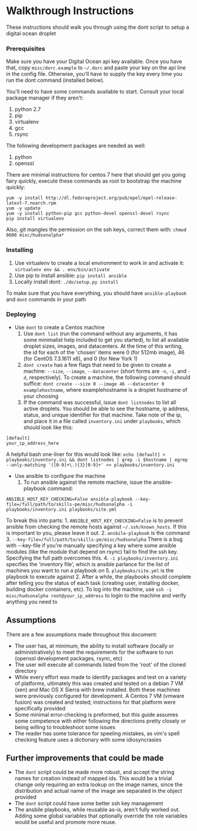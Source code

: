 # Walkthrough Instructions

These instructions should walk you through using the dont script to setup a digital ocean droplet

### Prerequisites

Make sure you have your Digital Ocean api key available. Once you have that, copy `misc/dorc.example` to `~/.dorc` and paste your key on the api line in the config file. Otherwise, you'll have to supply the key every time you run the dont command (installed below).


You'll need to have some commands available to start. Consult your local package manager if they aren't:
1. python 2.7
2. pip
3. virtualenv
4. gcc
5. rsync

The following development packages are needed as well:
1. python
2. openssl

There are minimal instructions for centos 7 here that should get you going fairy quickly, execute these commands as root to bootstrap the machine quickly:
```
yum -y install http://dl.fedoraproject.org/pub/epel/epel-release-latest-7.noarch.rpm
yum -y update
yum -y install python-pip gcc python-devel openssl-devel rsync
pip install virtualenv
```

Also, git mangles the permission on the ssh keys, correct them with: `chmod 0600 misc/hudsonalpha*`

### Installing

1. Use virtualenv to create a local environment to work in and activate it: `virtualenv env && . env/bin/activate`
2. Use pip to install ansible: `pip install ansible`
3. Locally install dont: `./do/setup.py install`

To make sure that you have everything, you should have `ansible-playbook` and `dont` commands in your path

### Deploying

* Use `dont` to create a Centos machine
  1. Use `dont list` (run the command without any arguments, it has some minimalist help included to get you started), to list all available droplet sizes, images, and datacenters. At the time of this writing, the id for each of the 'chosen' items were 0 (for 512mb image), 46 (for CentOS 7.3.1611 x6), and 0 (for New York 1)
  2. `dont create` has a few flags that need to be given to create a machine: `--size`, `--image`, `--datacenter` (short forms are `-n`, `-i`, and `-d`, respectively). To create a machine, the following command should suffice: `dont create --size 0 --image 46 --datacenter 0 examplehostname`, where examplehostname is a droplet hostname of your choosing
  3. If the command was successful, issue `dont listnodes` to list all active droplets. You should be able to see the hostname, ip address, status, and unique identifier for that machine. Take note of the ip, and place it in a file called `inventory.ini` under `playbooks`, which should look like this:
```
[default]
your_ip_address_here
```
A helpful bash one-liner for this would look like: `echo [default] > playbooks/inventory.ini && dont listnodes | grep -i $hostname | egrep --only-matching '([0-9]+\.){3}[0-9]+' >> playbooks/inventory.ini`
* Use ansible to configure the machine
  1. To run ansible against the remote machine, issue the ansible-playbook command:
```
ANSIBLE_HOST_KEY_CHECKING=False ansible-playbook --key-file=/full/path/to/skills-pe/misc/hudsonalpha -i playbooks/inventory.ini playbooks/site.yml
```
  To break this into parts:
    1. `ANSIBLE_HOST_KEY_CHECKING=False` is to prevent ansible from checking the remote hosts against `~/.ssh/known_hosts`. If this is important to you, please leave it out.
    2. `ansbile-playbook` is the command
    3. `--key-file=/full/path/to/skills-pe/misc/hudsonalpha` There is a bug with --key-file if you're manually specifying a key where some ansible modules (like the module that depend on rsync) fail to find the ssh key. Specifying the full path overcomes this.
    4. `-i playbooks/inventory.ini` specifies the 'inventory file', which is ansible parlance for the list of machines you want to run a playbook on
    5. `playbooks/site.yml` is the playbook to execute against
  2. After a while, the playbooks should complete after telling you the status of each task (creating user, installing docker, building docker containers, etc). To log into the machine, use `ssh -i misc/hudsonalpha root@your_ip_address` to login to the machine and verify anything you need to

## Assumptions

There are a few assumptions made throughout this document:
* The user has, at minimum, the ability to install software (locally or administratively) to meet the requirements for the software to run (openssl development packages, rsync, etc)
* The user will execute all commands listed from the 'root' of the cloned directory
* While every effort was made to identify packages and test on a variety of platforms, ultimately this was created and tested on a debian 7 VM (xen) and Mac OS X Sierra with brew installed. Both these machines were previously configured for development. A Centos 7 VM (vmware fusion) was created and tested; instructions for that platform were specifically provided
* Some minimal error-checking is preformed, but this guide assumes some competence with either following the directions pretty closely or being willing to troubleshoot some issues
* The reader has some tolerance for speeling mistakes, as vim's spell checking feature uses a dictionary with some idiosyncrasies

## Further improvements that could be made

* The `dont` script could be made more robust, and accept the string names for creation instead of mapped ids. This would be a trivial change only requiring an extra lookup on the image names, since the distribution and actual name of the image are separated in the object provided
* The `dont` script could have some better ssh key management
* The ansbile playbooks, while reusable as-is, aren't fully worked out. Adding some global variables that optionally override the role variables would be useful and promote more reuse.
